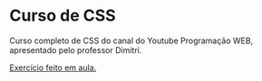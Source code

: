 # Curso de CSS
Curso completo de CSS do canal do Youtube Programação WEB, apresentado pelo professor Dimitri.

<a href="https://joaovscaetano.github.io/Curso-de-CSS/Criando-um-site-do-zero-com-HTML-e-CSS/index.html">Exercício feito em aula.</a>
